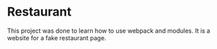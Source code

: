 # Restaurant

This project was done to learn how to use webpack and modules. It is a website for a fake restaurant page.
